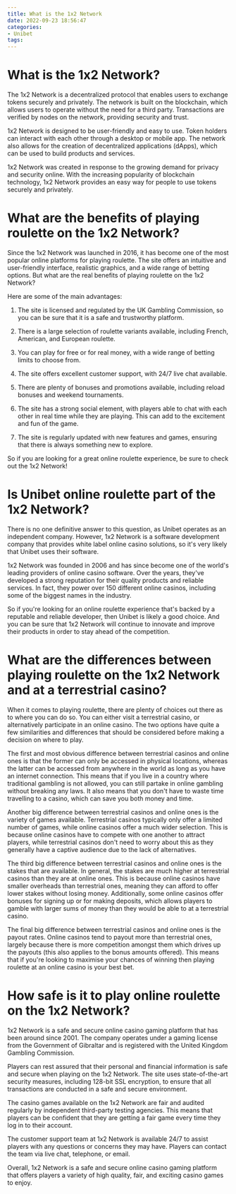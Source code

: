 ```yaml
---
title: What is the 1x2 Network
date: 2022-09-23 18:56:47
categories:
- Unibet
tags:
---
```



#  What is the 1x2 Network?

The 1x2 Network is a decentralized protocol that enables users to exchange tokens securely and privately. The network is built on the blockchain, which allows users to operate without the need for a third party. Transactions are verified by nodes on the network, providing security and trust.

1x2 Network is designed to be user-friendly and easy to use. Token holders can interact with each other through a desktop or mobile app. The network also allows for the creation of decentralized applications (dApps), which can be used to build products and services.

1x2 Network was created in response to the growing demand for privacy and security online. With the increasing popularity of blockchain technology, 1x2 Network provides an easy way for people to use tokens securely and privately.

#  What are the benefits of playing roulette on the 1x2 Network?

Since the 1x2 Network was launched in 2016, it has become one of the most popular online platforms for playing roulette. The site offers an intuitive and user-friendly interface, realistic graphics, and a wide range of betting options. But what are the real benefits of playing roulette on the 1x2 Network?

Here are some of the main advantages:

1. The site is licensed and regulated by the UK Gambling Commission, so you can be sure that it is a safe and trustworthy platform.

2. There is a large selection of roulette variants available, including French, American, and European roulette.

3. You can play for free or for real money, with a wide range of betting limits to choose from.

4. The site offers excellent customer support, with 24/7 live chat available.

5. There are plenty of bonuses and promotions available, including reload bonuses and weekend tournaments.

6. The site has a strong social element, with players able to chat with each other in real time while they are playing. This can add to the excitement and fun of the game.

7. The site is regularly updated with new features and games, ensuring that there is always something new to explore.

So if you are looking for a great online roulette experience, be sure to check out the 1x2 Network!

#  Is Unibet online roulette part of the 1x2 Network?

There is no one definitive answer to this question, as Unibet operates as an independent company. However, 1x2 Network is a software development company that provides white label online casino solutions, so it's very likely that Unibet uses their software.

1x2 Network was founded in 2006 and has since become one of the world's leading providers of online casino software. Over the years, they've developed a strong reputation for their quality products and reliable services. In fact, they power over 150 different online casinos, including some of the biggest names in the industry.

So if you're looking for an online roulette experience that's backed by a reputable and reliable developer, then Unibet is likely a good choice. And you can be sure that 1x2 Network will continue to innovate and improve their products in order to stay ahead of the competition.

#  What are the differences between playing roulette on the 1x2 Network and at a terrestrial casino?

When it comes to playing roulette, there are plenty of choices out there as to where you can do so. You can either visit a terrestrial casino, or alternatively participate in an online casino. The two options have quite a few similarities and differences that should be considered before making a decision on where to play.

The first and most obvious difference between terrestrial casinos and online ones is that the former can only be accessed in physical locations, whereas the latter can be accessed from anywhere in the world as long as you have an internet connection. This means that if you live in a country where traditional gambling is not allowed, you can still partake in online gambling without breaking any laws. It also means that you don't have to waste time travelling to a casino, which can save you both money and time.

Another big difference between terrestrial casinos and online ones is the variety of games available. Terrestrial casinos typically only offer a limited number of games, while online casinos offer a much wider selection. This is because online casinos have to compete with one another to attract players, while terrestrial casinos don't need to worry about this as they generally have a captive audience due to the lack of alternatives.

The third big difference between terrestrial casinos and online ones is the stakes that are available. In general, the stakes are much higher at terrestrial casinos than they are at online ones. This is because online casinos have smaller overheads than terrestrial ones, meaning they can afford to offer lower stakes without losing money. Additionally, some online casinos offer bonuses for signing up or for making deposits, which allows players to gamble with larger sums of money than they would be able to at a terrestrial casino.

The final big difference between terrestrial casinos and online ones is the payout rates. Online casinos tend to payout more than terrestrial ones, largely because there is more competition amongst them which drives up the payouts (this also applies to the bonus amounts offered). This means that if you're looking to maximise your chances of winning then playing roulette at an online casino is your best bet.

#  How safe is it to play online roulette on the 1x2 Network?

1x2 Network is a safe and secure online casino gaming platform that has been around since 2001. The company operates under a gaming license from the Government of Gibraltar and is registered with the United Kingdom Gambling Commission.

Players can rest assured that their personal and financial information is safe and secure when playing on the 1x2 Network. The site uses state-of-the-art security measures, including 128-bit SSL encryption, to ensure that all transactions are conducted in a safe and secure environment.

The casino games available on the 1x2 Network are fair and audited regularly by independent third-party testing agencies. This means that players can be confident that they are getting a fair game every time they log in to their account.

The customer support team at 1x2 Network is available 24/7 to assist players with any questions or concerns they may have. Players can contact the team via live chat, telephone, or email.

Overall, 1x2 Network is a safe and secure online casino gaming platform that offers players a variety of high quality, fair, and exciting casino games to enjoy.
